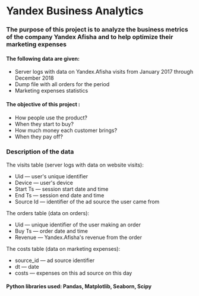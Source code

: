 # Yandex Business Analytics

### The purpose of this project is to analyze the business metrics of the company Yandex Afisha and to help optimize their marketing expenses

#### The following data are given: 
* Server logs with data on Yandex.Afisha visits from January 2017 through December 2018
* Dump file with all orders for the period
* Marketing expenses statistics

#### The objective of this project :
* How people use the product?
* When they start to buy?
* How much money each customer brings?
* When they pay off?

### Description of the data
The visits table (server logs with data on website visits):
* Uid — user's unique identifier
* Device — user's device
* Start Ts — session start date and time
* End Ts — session end date and time
* Source Id — identifier of the ad source the user came from

The orders table (data on orders):
* Uid — unique identifier of the user making an order
* Buy Ts — order date and time
* Revenue — Yandex.Afisha's revenue from the order

The costs table (data on marketing expenses):
* source_id — ad source identifier
* dt — date
* costs — expenses on this ad source on this day

#### Python libraries used: Pandas, Matplotlib, Seaborn, Scipy
